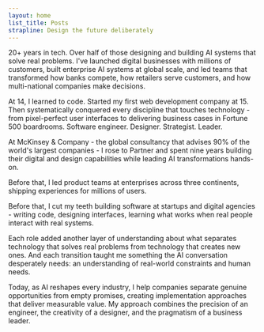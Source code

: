```yaml
---
layout: home
list_title: Posts
strapline: Design the future deliberately
---
```


20+ years in tech. Over half of those designing and building AI systems that solve real problems. I've launched digital businesses with millions of customers, built enterprise AI systems at global scale, and led teams that transformed how banks compete, how retailers serve customers, and how multi-national companies make decisions.

At 14, I learned to code. Started my first web development company at 15. Then systematically conquered every discipline that touches technology - from pixel-perfect user interfaces to delivering business cases in Fortune 500 boardrooms. Software engineer. Designer. Strategist. Leader.

At McKinsey & Company - the global consultancy that advises 90% of the world's largest companies - I rose to Partner and spent nine years building their digital and design capabilities while leading AI transformations hands-on.

Before that, I led product teams at enterprises across three continents, shipping experiences for millions of users.

Before that, I cut my teeth building software at startups and digital agencies - writing code, designing interfaces, learning what works when real people interact with real systems.

Each role added another layer of understanding about what separates technology that solves real problems from technology that creates new ones. And each transition taught me something the AI conversation desperately needs: an understanding of real-world constraints and human needs.

Today, as AI reshapes every industry, I help companies separate genuine opportunities from empty promises, creating implementation approaches that deliver measurable value. My approach combines the precision of an engineer, the creativity of a designer, and the pragmatism of a business leader.
